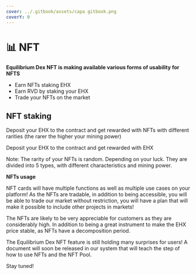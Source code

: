 ```yaml
---
cover: ../.gitbook/assets/capa gitbook.png
coverY: 0
---
```


# 📊 NFT



**Equilibrium Dex  NFT is making available various forms of usability for NFTS**

* Earn NFTs staking EHX&#x20;
* Earn RVD by staking your EHX&#x20;
* Trade your NFTs on the market

## **NFT staking** <a href="#nft-staking" id="nft-staking"></a>

​Deposit your EHX to the contract and get rewarded with NFTs with different rarities (the rarer the higher your mining power)

Deposit your EHX to the contract and get rewarded with EHX&#x20;

Note: The rarity of your NFTs is random. Depending on your luck. They are divided into 5 types, with different characteristics and mining power.



**NFTs usage**

NFT cards will have multiple functions as well as multiple use cases on your platform! As the NFTs are tradable, in addition to being accessible, you will be able to trade our market without restriction, you will have a plan that will make it possible to include other projects in markets!

The NFTs are likely to be very appreciable for customers as they are considerably high. In addition to being a great instrument to make the EHX price stable, as NFTs have a decomposition period.

The Equilibrium Dex NFT feature is still holding many surprises for users! A document will soon be released in our system that will teach the step of how to use NFTs and the NFT Pool.

Stay tuned!
